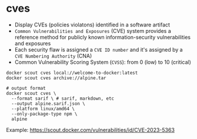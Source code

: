 # cves

- Display CVEs (policies violatons) identified in a software artifact
- `Common Vulnerabilities and Exposures` (CVE) system provides a reference method for publicly known information-security vulnerabilities and exposures
- Each security flaw is assigned a `CVE ID number` and it's assigned by a `CVE Numbering Authority` (CNA)
- Common Vulnerability Scoring System (`CVSS`): from 0 (low) to 10 (critical)

```shell
docker scout cves local://welcome-to-docker:latest
docker scout cves archive://alpine.tar

# output format
docker scout cves \
  --format sarif \ # sarif, markdown, etc
  --output alpine.sarif.json \
  --platform linux/amd64 \
  --only-package-type npm \
  alpine

```

Example: <https://scout.docker.com/vulnerabilities/id/CVE-2023-5363>
